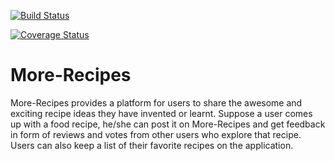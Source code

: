 [![Build Status](https://travis-ci.org/Ruqoyah/More-Recipes.svg?branch=ft-server-code-%23150664257)](https://travis-ci.org/Ruqoyah/More-Recipes)

[![Coverage Status](https://coveralls.io/repos/github/Ruqoyah/More-Recipes/badge.svg)](https://coveralls.io/github/Ruqoyah/More-Recipes)

# More-Recipes
More-Recipes provides a platform for users to share the awesome and exciting  recipe ideas they have invented or learnt.  Suppose a user comes up with a food recipe,  he/she can post it on More-Recipes and  get feedback in form of reviews and votes from other users who explore that recipe. Users can also keep a list of their favorite recipes on the application.
